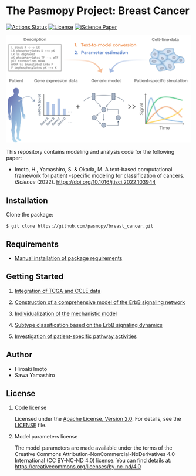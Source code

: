 # The Pasmopy Project: Breast Cancer

[![Actions Status](https://github.com/pasmopy/breast_cancer/workflows/Tests/badge.svg)](https://github.com/pasmopy/breast_cancer/actions)
[![License](https://img.shields.io/badge/License-Apache%202.0-green.svg?logo=apache)](https://opensource.org/licenses/Apache-2.0)
[![iScience Paper](https://img.shields.io/badge/DOI-10.1016%2Fj.isci.2022.103944-blue)](https://doi.org/10.1016/j.isci.2022.103944)

[![overview](https://raw.githubusercontent.com/pasmopy/pasmopy/master/docs/_static/img/overview.png)](https://pasmopy.readthedocs.io)

This repository contains modeling and analysis code for the following paper:

- Imoto, H., Yamashiro, S. & Okada, M. A text-based computational framework for patient -specific modeling for classification of cancers. _iScience_ (2022). https://doi.org/10.1016/j.isci.2022.103944

## Installation

Clone the package:

```shell
$ git clone https://github.com/pasmopy/breast_cancer.git
```

## Requirements

- [Manual installation of package requirements](https://github.com/pasmopy/breast_cancer/wiki/Manual-installation-of-package-requirements)

## Getting Started

1. [Integration of TCGA and CCLE data](https://github.com/pasmopy/breast_cancer/wiki/Integration-of-TCGA-and-CCLE-data)

2. [Construction of a comprehensive model of the ErbB signaling network](https://github.com/pasmopy/breast_cancer/wiki/Construction-of-a-comprehensive-model-of-the-ErbB-signaling-network)

3. [Individualization of the mechanistic model](https://github.com/pasmopy/breast_cancer/wiki/Individualization-of-the-mechanistic-model)

4. [Subtype classification based on the ErbB signaling dynamics](https://github.com/pasmopy/breast_cancer/wiki/Subtype-classification-based-on-the-ErbB-signaling-dynamics)

5. [Investigation of patient-specific pathway activities](https://github.com/pasmopy/breast_cancer/wiki/Investigation-of-patient-specific-pathway-activities)

## Author

- Hiroaki Imoto
- Sawa Yamashiro

## License

1. Code license

    Licensed under the [Apache License, Version 2.0](https://www.apache.org/licenses/LICENSE-2.0). For details, see the [LICENSE](LICENSE) file.

2. Model parameters license
 
   The model parameters are made available under the terms of the Creative Commons Attribution-NonCommercial-NoDerivatives 4.0 International (CC BY-NC-ND 4.0) license. You can find details at: https://creativecommons.org/licenses/by-nc-nd/4.0
